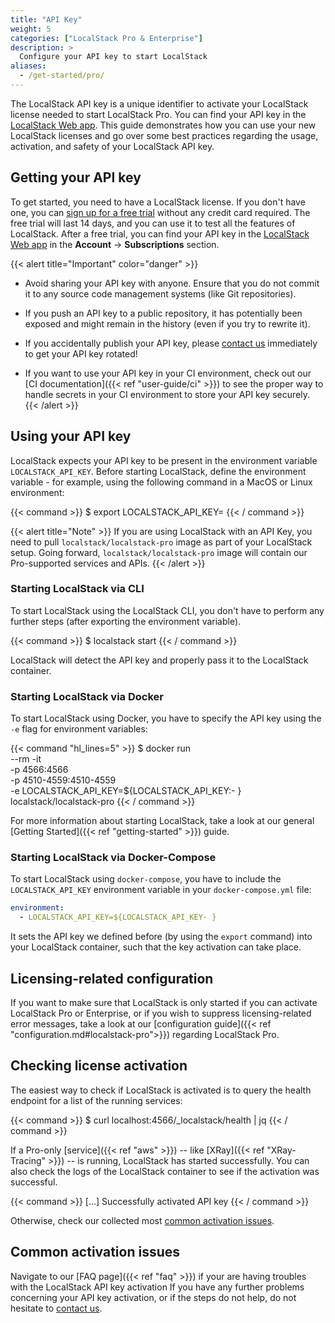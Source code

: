 ```yaml
---
title: "API Key"
weight: 5
categories: ["LocalStack Pro & Enterprise"]
description: >
  Configure your API key to start LocalStack
aliases:
  - /get-started/pro/
---
```


The LocalStack API key is a unique identifier to activate your LocalStack license needed to start LocalStack Pro.
You can find your API key in the [LocalStack Web app](https://app.localstack.cloud/account/apikeys).
This guide demonstrates how you can use your new LocalStack licenses and go over some best practices regarding the usage, activation, and safety of your LocalStack API key.

## Getting your API key

To get started, you need to have a LocalStack license. If you don't have one, you can [sign up for a free trial](https://localstack.cloud/pricing/) without any credit card required. The free trial will last 14 days, and you can use it to test all the features of LocalStack. After a free trial, you can find your API key in the [LocalStack Web app](https://app.localstack.cloud) in the **Account** → **Subscriptions** section.

{{< alert title="Important" color="danger" >}}
- Avoid sharing your API key with anyone. Ensure that you do not commit it to any source code management systems (like Git repositories).

- If you push an API key to a public repository, it has potentially been exposed and might remain in the history (even if you try to rewrite it).

- If you accidentally publish your API key, please [contact us](https://localstack.cloud/contact/) immediately to get your API key rotated!

- If you want to use your API key in your CI environment, check out our [CI documentation]({{< ref "user-guide/ci" >}}) to see the proper way to handle secrets in your CI environment to store your API key securely.
{{< /alert >}}

## Using your API key

LocalStack expects your API key to be present in the environment variable `LOCALSTACK_API_KEY`. Before starting LocalStack, define the environment variable - for example, using the following command in a MacOS or Linux environment:

{{< command >}}
$ export LOCALSTACK_API_KEY=<your-api-key>
{{< / command >}}

{{< alert title="Note" >}}
If you are using LocalStack with an API Key, you need to pull `localstack/localstack-pro` image as part of your LocalStack setup. Going forward, `localstack/localstack-pro` image will contain our Pro-supported services and APIs.
{{< /alert >}}

### Starting LocalStack via CLI

To start LocalStack using the LocalStack CLI, you don't have to perform any further steps (after exporting the environment variable).

{{< command >}}
$ localstack start
{{< / command >}}

LocalStack will detect the API key and properly pass it to the LocalStack container.

### Starting LocalStack via Docker

To start LocalStack using Docker, you have to specify the API key using the `-e` flag for environment variables:

{{< command "hl_lines=5" >}}
$ docker run \
  --rm -it \
  -p 4566:4566 \
  -p 4510-4559:4510-4559 \
  -e LOCALSTACK_API_KEY=${LOCALSTACK_API_KEY:- } \
  localstack/localstack-pro
{{< / command >}}

For more information about starting LocalStack, take a look at our general [Getting Started]({{< ref "getting-started" >}}) guide.

### Starting LocalStack via Docker-Compose

To start LocalStack using `docker-compose`, you have to include the `LOCALSTACK_API_KEY` environment variable in your `docker-compose.yml` file:

```yaml
environment:
  - LOCALSTACK_API_KEY=${LOCALSTACK_API_KEY- }
```

It sets the API key we defined before (by using the `export` command) into your LocalStack container, such that the key activation can take place.

## Licensing-related configuration

If you want to make sure that LocalStack is only started if you can activate LocalStack Pro or Enterprise, or if you wish to suppress licensing-related error messages, take a look at our [configuration guide]({{< ref "configuration.md#localstack-pro">}}) regarding LocalStack Pro.

## Checking license activation

The easiest way to check if LocalStack is activated is to query the health endpoint for a list of the running services:

{{< command >}}
$ curl localhost:4566/_localstack/health | jq
{{< / command >}}

If a Pro-only [service]({{< ref "aws" >}}) -- like [XRay]({{< ref "XRay-Tracing" >}}) -- is running, LocalStack has started successfully. You can also check the logs of the LocalStack container to see if the activation was successful.

{{< command >}}
[...] Successfully activated API key
{{< / command >}}

Otherwise, check our collected most [common activation issues](#common-activation-issues).

## Common activation issues

Navigate to our [FAQ page]({{< ref "faq" >}}) if your are having troubles with the LocalStack API key activation If you have any further problems concerning your API key activation, or if the steps do not help, do not hesitate to [contact us](https://localstack.cloud/contact/).
